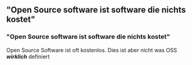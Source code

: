 "Open Source software ist software die nichts kostet"
-----------------------------------------------------

### "Open Source software ist software die nichts kostet"

Open Source Software ist oft kostenlos. Dies ist aber nicht was OSS
***wirklich*** definiert
